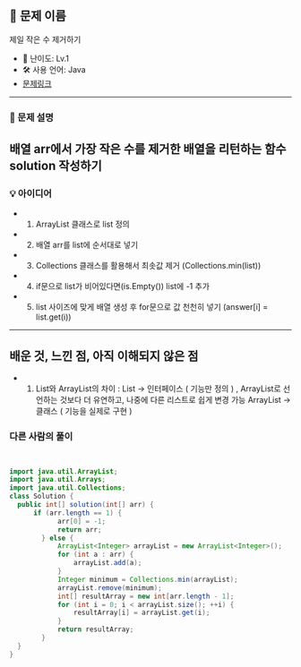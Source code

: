 ## 📘 문제 이름
제일 작은 수 제거하기

- 🧩 난이도: Lv.1
- 🛠 사용 언어: Java
- [문제링크](https://school.programmers.co.kr/learn/courses/30/lessons/12935)

---

### 🧠 문제 설명
배열 arr에서 가장 작은 수를 제거한 배열을 리턴하는 함수 solution 작성하기
---



### 💡 아이디어
- 1. ArrayList 클래스로 list 정의
- 2. 배열 arr를 list에 순서대로 넣기
- 3. Collections 클래스를 활용해서 최솟값 제거 (Collections.min(list))
- 4. if문으로 list가 비어있다면(is.Empty()) list에 -1 추가
- 5. list 사이즈에 맞게 배열 생성 후 for문으로 값 천천히 넣기 (answer[i] = list.get(i))

---

## 배운 것, 느낀 점, 아직 이해되지 않은 점 

- 1. List와 ArrayList의 차이 :
     List -> 인터페이스 ( 기능만 정의 ) , ArrayList로 선언하는 것보다 더 유연하고, 나중에 다른 리스트로 쉽게 변경 가능
     ArrayList -> 클래스 ( 기능을 실제로 구현 )


### 다른 사람의 풀이


```java


import java.util.ArrayList;
import java.util.Arrays;
import java.util.Collections;
class Solution {
  public int[] solution(int[] arr) {
      if (arr.length == 1) {
            arr[0] = -1;
            return arr;
        } else {
            ArrayList<Integer> arrayList = new ArrayList<Integer>();
            for (int a : arr) {
                arrayList.add(a);
            }
            Integer minimum = Collections.min(arrayList);
            arrayList.remove(minimum);
            int[] resultArray = new int[arr.length - 1];
            for (int i = 0; i < arrayList.size(); ++i) {
                resultArray[i] = arrayList.get(i);
            }
            return resultArray;
        }
  }
}
  

```
